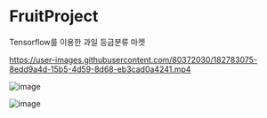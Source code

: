 # FruitProject
Tensorflow를 이용한 과일 등급분류 마켓


https://user-images.githubusercontent.com/80372030/182783075-8edd9a4d-15b5-4d59-8d68-eb3cad0a4241.mp4

![image](https://user-images.githubusercontent.com/80372030/182783256-72f05a7d-e3cc-409f-a3c3-111ee0cef5f4.png)


![image](https://user-images.githubusercontent.com/80372030/182783809-8326207c-46ec-4d37-8cdb-220b742a66ad.png)



